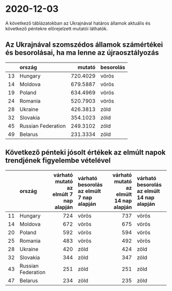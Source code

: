 # 2020-12-03
A következő táblázatokban az Ukrajnával határos államok aktuális és következő péntekre előrejelzett mutatói láthatók.
## Az Ukrajnával szomszédos államok számértékei és besorolásai, ha ma lenne az újraosztályozás

|   |ország             |   mutató|besorolás |
|:--|:------------------|--------:|:---------|
|13 |Hungary            | 720.4029|vörös     |
|14 |Moldova            | 679.5887|vörös     |
|19 |Poland             | 634.4969|vörös     |
|24 |Romania            | 520.7903|vörös     |
|28 |Ukraine            | 426.3813|zöld      |
|32 |Slovakia           | 354.1023|zöld      |
|45 |Russian Federation | 249.3102|zöld      |
|49 |Belarus            | 231.3334|zöld      |
## Következő pénteki jósolt értékek az elmúlt napok trendjének figyelembe vételével
|   |ország             | várható mutató az elmúlt 7 nap alapján|várható besorolás az elmúlt 7 nap alapján | várható mutató az elmúlt 14 nap alapján|várható besorolás az elmúlt 14 nap alapján |
|:--|:------------------|--------------------------------------:|:-----------------------------------------|---------------------------------------:|:------------------------------------------|
|11 |Hungary            |                                    724|vörös                                     |                                     737|vörös                                      |
|14 |Moldova            |                                    672|vörös                                     |                                     675|vörös                                      |
|20 |Poland             |                                    592|vörös                                     |                                     594|vörös                                      |
|25 |Romania            |                                    483|vörös                                     |                                     492|vörös                                      |
|28 |Ukraine            |                                    420|zöld                                      |                                     424|zöld                                       |
|32 |Slovakia           |                                    344|zöld                                      |                                     347|zöld                                       |
|43 |Russian Federation |                                    251|zöld                                      |                                     251|zöld                                       |
|47 |Belarus            |                                    234|zöld                                      |                                     235|zöld                                       |
